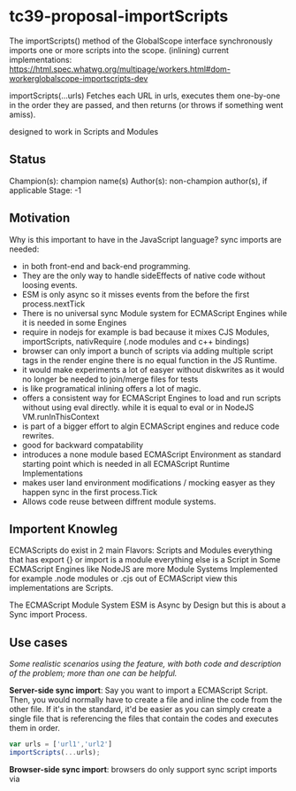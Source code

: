 # tc39-proposal-importScripts
The importScripts() method of the GlobalScope interface synchronously imports one or more scripts into the scope. (inlining)
current implementations: https://html.spec.whatwg.org/multipage/workers.html#dom-workerglobalscope-importscripts-dev

importScripts(...urls)
Fetches each URL in urls, executes them one-by-one in the order they are passed, and then returns (or throws if something went amiss).

designed to work in Scripts and Modules 

## Status
Champion(s): champion name(s) Author(s): non-champion author(s), if applicable Stage: -1
## Motivation
Why is this important to have in the JavaScript language?
sync imports are needed:
- in both front-end and back-end programming. 
- They are the only way to handle sideEffects of native code without loosing events.
- ESM is only async so it misses events from the before the first process.nextTick
- There is no universal sync Module system for ECMAScript Engines while it is needed in some Engines
- require in nodejs for example is bad because it mixes CJS Modules, importScripts, nativRequire (.node modules and c++ bindings)
- browser can only import a bunch of scripts via adding multiple script tags in the render engine there is no equal function in the JS Runtime.
- it would make experiments a lot of easyer without diskwrites as it would no longer be needed to join/merge files for tests
- is like programatical inlining offers a lot of magic.
- offers a consistent way for ECMAScript Engines to load and run scripts without using eval directly. while it is equal to eval or in NodeJS VM.runInThisContext
- is part of a bigger effort to algin ECMAScript engines and reduce code rewrites.
- good for backward compatability 
- introduces a none module based ECMAScript Environment as standard starting point which is needed in all ECMAScript Runtime Implementations
- makes user land environment modifications / mocking easyer as they happen sync in the first process.Tick 
- Allows code reuse between diffrent module systems. 

## Importent Knowleg
ECMAScripts do exist in 2 main Flavors: Scripts and Modules everything that has export {} or import is a module everything else is a Script
in Some ECMAScript Engines like NodeJS are more Module Systems Implemented for example .node modules or .cjs out of ECMAScript view this implementations are Scripts.

The ECMAScript Module System ESM is Async by Design but this is about a Sync import Process.

## Use cases

*Some realistic scenarios using the feature, with both code and description of the problem; more than one can be helpful.*

**Server-side sync import**: Say you want to import a ECMAScript Script. Then, you would normally have to create a file and inline the code from the other file. If it's in the standard, it'd be easier as you can simply create a single file that is referencing the files that contain the codes and executes them in order.

```js
var urls = ['url1','url2']
importScripts(...urls);
```

**Browser-side sync import**: browsers do only support sync script imports via <script> tags in the renderer this would be a programatical way.
also it is implemented in the web worker global scope already there it works as it is outlined here

example.html
```html
<script src="url1"></script>
<script src="url2"></script>  
```
  
  
**NodeJS-side sync import**: is implemented here via multiple calls to require if you pass Script pathes to it and you never assign what ever require returns.  

main.cjs
```js
const importScripts = (args) => {
  args.forEach(require);
}
  
var urls = ['url1','url2']
importScripts(...urls);
```

**electron-side sync import**: electron is a combination of the nodejs with a inhired chromeium both usinging the same v8 ECMAScript runtime engine
This leads to a lot of confusion because people that come from a NodeJS Background are familar with require and import as it supports both module systems
while only require is usable to bootstrap a electron process when you use multiple files.
  
as the people can use require the think they can also use import but that assumption is totaly wrong. because Electron uses Native sideEffects to detect when the first process.Tick did happen see: 
- [ ] https://github.com/electron/electron/issues/21457#issuecomment-1100472723 for more details
  
importScripts can clear the dust as it makes clear that the import is sync and it allows to reuse code between both module systems without additional files. 
  
**es4x-side sync import**:
  
**just-js-side sync import**:
  
**graaljs-js-side sync import**:
  
**deno-side sync import**:
  
**v8-side sync import**:
  
**JavaScriptCore sync import**

## Description

*Developer-friendly documentation for how to use the feature*

`importScripts(...urls)` returns undefined or throws.

## Left as Todo
```
## Comparison

*A comparison across various related programming languages and/or libraries. If this is the first sort of language or library to do this thing, explain why that is the case. If this is a standard library feature, a comparison across the JavaScript ecosystem would be good; if it's a syntax feature, that might not be practical, and comparisons may be limited to other programming languages.*

These npm modules do something like the proposal:
- [B](link)
- [C](link)

frobnicate-2018 is weird because xyz, whereas B is weird because jkl, so we take a version of the approach in C, modified by qrs.

The standard libraries of these programming languages includes related functionality:
- APL (links to the relevant documentation for each of these)
- PostScript
- Self
- XSLT
- Emacs Lisp

Our approach is pretty similar to the Emacs Lisp approach, and it's clear from a manual analysis of billions of Stack Overflow posts that this is the most straightforward to ordinary developers.

## Implementations

### Polyfill/transpiler implementations

*A JavaScript implementation of the proposal, ideally packaged in a way that enables easy, realistic experimentation. See [implement.md](https://github.com/tc39/how-we-work/blob/master/implement.md) for details on creating useful prototype implementations.*

You can try out an implementation of this proposal in the npm package [frobnicate](https://www.npmjs.com/package/frobnicate). Note, this package has semver major version 0 and is subject to change.

### Native implementations

*For Stage 3+ proposals, and occasionally earlier, it is helpful to link to the implementation status of full, end-to-end JavaScript engines. Filing these issues before Stage 3 is somewhat unnecessary, though, as it's not very actionable.*

- [V8]() (*Links to tracking issues in each JS engine*)
- [JSC]()
- [SpiderMonkey]()
- ...

## Q&A

*Frequently asked questions, or questions you think might be asked. Issues on the issue tracker or questions from past reviews can be a good source for these.*

**Q**: Why is the proposal this way?

**A**: Because reasons!

**Q**: Why does this need to be built-in, instead of being implemented in JavaScript?

**A**: We could encourage people to continue doing this in user-space. However, that would significantly increase load time of web pages. Additionally, web browsers already have a built-in frobnicator which is higher quality.

**Q**: Is it really necessary to create such a high-level built-in construct, rather than using lower-level primitives?

**A**: Instead of providing a direct `frobnicate` method, we could expose more basic primitives to compose an md5 hash with rot13. However, rot13 was demonstrated to be insecure in 2012 (citation), so exposing it as a primitive could serve as a footgun.
``



